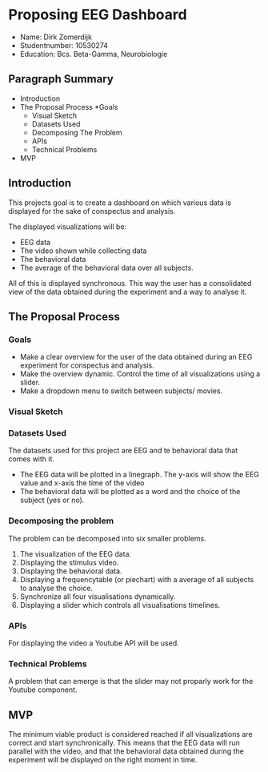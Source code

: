 # Proposing EEG Dashboard
- Name:			Dirk Zomerdijk
- Studentnumber: 	10530274
- Education: 		Bcs. Beta-Gamma, Neurobiologie

## Paragraph Summary
- Introduction
- The Proposal Process
	*Goals	
	* Visual Sketch
	* Datasets Used
	* Decomposing The Problem
	* APIs
	* Technical Problems
- MVP


## Introduction
This projects goal is to create a dashboard on which various data is displayed for
the sake of conspectus and analysis. 

The displayed visualizations will be:
- EEG data 
- The video shown while collecting data
- The behavioral data
- The average of the behavioral data over all subjects. 

All of this is displayed synchronous. This way the user has a consolidated view of the data obtained during the experiment and a way to analyse it.

## The Proposal Process

### Goals

* Make a clear overview for the user of the data obtained during an EEG experiment for conspectus and analysis.
* Make the overview dynamic. Control the time of all visualizations using a slider.
* Make a dropdown menu to switch between subjects/ movies.

### Visual Sketch

### Datasets Used
The datasets used for this project are EEG and te behavioral data that comes with it.
- The EEG data will be plotted in a linegraph. The y-axis will show the EEG value and x-axis the time of the video
- The behavioral data will be plotted as a word and the choice of the subject (yes or no). 


### Decomposing the problem
The problem can be decomposed into six smaller problems.
<ol>
<li>The visualization of the EEG data.</li>
<li>Displaying the stimulus video.</li> 
<li>Displaying the behavioral data.</li>
<li>Displaying a frequencytable (or piechart) with a average of all subjects to analyse the choice.</li>
<li>Synchronize all four visualisations dynamically.</li> 
<li>Displaying a slider which controls all visualisations timelines.</li>
</ol>

### APIs
For displaying the video a Youtube API will be used.


### Technical Problems
A problem that can emerge is that the slider may not proparly work for the Youtube component.

## MVP
The minimum viable product is considered reached if all visualizations are correct and start synchronically.
This means that the EEG data will run parallel with the video, and that the behavioral data obtained during the experiment
will be displayed on the right moment in time.


